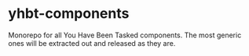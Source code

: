 # yhbt-components
Monorepo for all You Have Been Tasked components. The most generic ones will be extracted out and released as they are.
